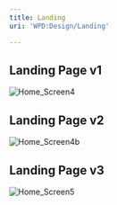 ```yaml
---
title: Landing
uri: 'WPD:Design/Landing'

---
```

## <span>Landing Page v1</span>

![Home\_Screen4](/WPD/assets/public/d/db/Home_Screen4.png)

## <span>Landing Page v2</span>

![Home\_Screen4b](/WPD/assets/public/b/bf/Home_Screen4b.png)

## <span>Landing Page v3</span>

![Home\_Screen5](/WPD/assets/public/8/8f/Home_Screen5.png)